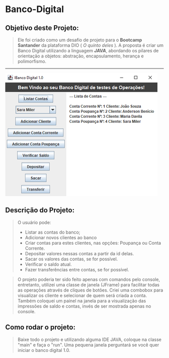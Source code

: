 # Banco-Digital

## Objetivo deste Projeto:

> Ele foi criado como um desafio de projeto para o **Bootcamp Santander** da plataforma DIO ( *O quinto deles* ). A proposta é criar um Banco Digital utilizando
a linguagem ***JAVA***, abordando os pilares de orientação a objetos: abstração, encapsulamento, herança e polimorfismo.

<hr>

<img src="/src/images/Banco.png"/>

## Descrição do Projeto:

> O usuário pode:
> - Listar as contas do banco;
> - Adicionar novos clientes ao banco
> - Criar contas para estes clientes, nas opções: Poupança ou Conta Corrente.
> - Depositar valores nessas contas a partir da id delas.
> - Sacar os valores das contas, se for possível.
> - Verificar o saldo atual.
> - Fazer transferências entre contas, se for possível.

> O projeto poderia ter sido feito apenas com comandos pelo console, entretanto, utilizei uma classe de janela (JFrame) para facilitar todas as operações
através de cliques de botões. Criei uma combobox para visualizar os cliente e selecionar de quem será criada a conta. Também coloquei um painel na janela
para a visualização das impressões de saldo e contas, invés de ser mostrada apenas no console.

## Como rodar o projeto:

> Baixe todo o projeto e utilizando alguma IDE JAVA, coloque na classe "main" e faça o "run". Uma pequena janela perguntará se você quer iniciar o banco digital 1.0.
